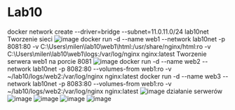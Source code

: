 # Lab10
docker network create --driver=bridge --subnet=11.0.11.0/24 lab10net
Tworzenie sieci
![image](https://github.com/Indrawi1/Lab10/assets/98088474/3bf54e07-e782-44e2-8d0a-abc7c5870814)
docker run -d --name web1 --network lab10net -p 8081:80 -v C:\Users\milen\lab10\web1\html:/usr/share/nginx/html:ro -v C:\Users\milen\lab10\web1\logs:/var/log/nginx nginx:latest
Tworzenie serwera web1 na porcie 8081
![image](https://github.com/Indrawi1/Lab10/assets/98088474/c66ff7c8-d36d-41b5-ae54-259e269c4118)
docker run -d --name web2 --network lab10net -p 8082:80 --volumes-from web1:ro -v ~/lab10/logs/web2:/var/log/nginx nginx:latest
docker run -d --name web3 --network lab10net -p 8083:80 --volumes-from web1:ro -v ~/lab10/logs/web2:/var/log/nginx nginx:latest
![image](https://github.com/Indrawi1/Lab10/assets/98088474/765c28cf-e98b-4dc8-9e53-a0e33c3e19de)
działanie serwerów
![image](https://github.com/Indrawi1/Lab10/assets/98088474/562bd0d7-9f36-48c8-986e-0a9a820488b3)
![image](https://github.com/Indrawi1/Lab10/assets/98088474/2deb302c-920f-428d-9277-2f50b9099625)
![image](https://github.com/Indrawi1/Lab10/assets/98088474/f0f6ccd5-1227-40d2-a350-fa5536858c0d)
![image](https://github.com/Indrawi1/Lab10/assets/98088474/6aff53f2-9458-46b5-81db-ff032e8d5239)





